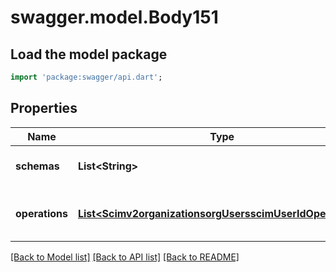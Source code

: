 # swagger.model.Body151

## Load the model package
```dart
import 'package:swagger/api.dart';
```

## Properties
Name | Type | Description | Notes
------------ | ------------- | ------------- | -------------
**schemas** | **List&lt;String&gt;** |  | [optional] [default to []]
**operations** | [**List&lt;Scimv2organizationsorgUsersscimUserIdOperations&gt;**](Scimv2organizationsorgUsersscimUserIdOperations.md) | Set of operations to be performed | [default to []]

[[Back to Model list]](../README.md#documentation-for-models) [[Back to API list]](../README.md#documentation-for-api-endpoints) [[Back to README]](../README.md)

